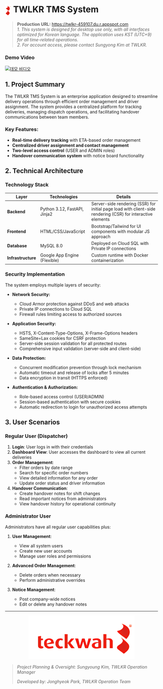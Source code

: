 
# <img src="main/static/images/favicon.ico" alt="TWLKR Logo" width="20" style="vertical-align: middle;"/> TWLKR TMS System

> **Production URL:** https://twlkr-459107.du.r.appspot.com<br>
> *1. This system is designed for desktop use only, with all interfaces optimized for Korean language. The application uses KST (UTC+9) for all time-related operations.* <br>
> *2. For account access, please contact Sungyong Kim at TWLKR.* <br>
### Demo Video

[![데모 비디오](https://img.youtube.com/vi/4RFC88mS1Wk/0.jpg)](https://youtu.be/4RFC88mS1Wk)


## 1. Project Summary

The TWLKR TMS System is an enterprise application designed to streamline delivery operations through efficient order management and driver assignment. The system provides a centralized platform for tracking deliveries, managing dispatch operations, and facilitating handover communications between team members.

### Key Features:
- **Real-time delivery tracking** with ETA-based order management
- **Centralized driver assignment and contact management**
- **Two-level access control** (USER and ADMIN roles)
- **Handover communication system** with notice board functionality

## 2. Technical Architecture

### Technology Stack

| Layer | Technologies | Details |
|-------|--------------|---------|
| **Backend** | Python 3.12, FastAPI, Jinja2 | Server-side rendering (SSR) for initial page load with client-side rendering (CSR) for interactive elements |
| **Frontend** | HTML/CSS/JavaScript | Bootstrap/Tailwind for UI components with modular JS approach |
| **Database** | MySQL 8.0 | Deployed on Cloud SQL with Private IP connections |
| **Infrastructure** | Google App Engine (Flexible) | Custom runtime with Docker containerization |

### Security Implementation

The system employs multiple layers of security:

- **Network Security:**
  - Cloud Armor protection against DDoS and web attacks
  - Private IP connections to Cloud SQL
  - Firewall rules limiting access to authorized sources

- **Application Security:**
  - HSTS, X-Content-Type-Options, X-Frame-Options headers
  - SameSite=Lax cookies for CSRF protection
  - Server-side session validation for all protected routes
  - Comprehensive input validation (server-side and client-side)

- **Data Protection:**
  - Concurrent modification prevention through lock mechanism
  - Automatic timeout and release of locks after 5 minutes
  - Data encryption in transit (HTTPS enforced)

- **Authentication & Authorization:**
  - Role-based access control (USER/ADMIN)
  - Session-based authentication with secure cookies
  - Automatic redirection to login for unauthorized access attempts

## 3. User Scenarios

### Regular User (Dispatcher)

1. **Login**: User logs in with their credentials
2. **Dashboard View**: User accesses the dashboard to view all current deliveries
3. **Order Management**:
   - Filter orders by date range
   - Search for specific order numbers
   - View detailed information for any order
   - Update order status and driver information
4. **Handover Communication**:
   - Create handover notes for shift changes
   - Read important notices from administrators
   - View handover history for operational continuity

### Administrator User

Administrators have all regular user capabilities plus:

1. **User Management**:
   - View all system users
   - Create new user accounts
   - Manage user roles and permissions

2. **Advanced Order Management**:
   - Delete orders when necessary
   - Perform administrative overrides

3. **Notice Management**:
   - Post company-wide notices
   - Edit or delete any handover notes

---
 <div align="center">
  <img src="main/static/images/logo.png" alt="TWLKR Logo" width="350"/>
</div>

> *Project Planning & Oversight: Sungyoung Kim, TWLKR Operation Manager*
> 
> *Developed by: Jonghyeok Park, TWLKR Operation Team*  
